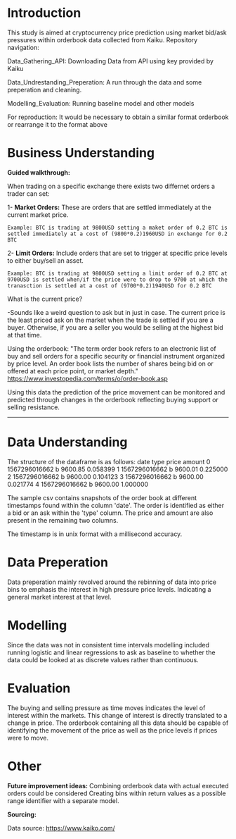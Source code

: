 # Introduction
This study is aimed at cryptocurrency price prediction using market bid/ask pressures within orderbook data collected from Kaiku.
Repository navigation:

  Data_Gathering_API: Downloading Data from API using key provided by Kaiku
  
  Data_Undrestanding_Preperation: A run through the data and some preperation and cleaning.
  
  Modelling_Evaluation: Running baseline model and other models
  
For reproduction: It would be necessary to obtain a similar format orderbook or rearrange it to the format above
# Business Understanding

**Guided walkthrough:**

When trading on a specific exchange there exists two differnet orders a trader can set:

1- **Market Orders:** These are orders that are settled immediately at the current market price.

    Example: BTC is trading at 9800USD setting a maket order of 0.2 BTC is settled immediately at a cost of (9800*0.2)1960USD in exchange for 0.2 BTC


2- **Limit Orders:** Include orders that are set to trigger at specific price levels to either buy/sell an asset.

    Example: BTC is trading at 9800USD setting a limit order of 0.2 BTC at 9700USD is settled when/if the price were to drop to 9700 at which the tranasction is settled at a cost of (9700*0.2)1940USD for 0.2 BTC

What is the current price?

-Sounds like a weird question to ask but in just in case. The current price is the least priced ask on the market when the trade is settled if you are a buyer. Otherwise, if you are a seller you would be selling at the highest bid at that time. 

Using the orderbook:
"The term order book refers to an electronic list of buy and sell orders for a specific security or financial instrument organized by price level. An order book lists the number of shares being bid on or offered at each price point, or market depth." https://www.investopedia.com/terms/o/order-book.asp

Using this data the prediction of the price movement can be monitored and predicted through changes in the orderbook reflecting buying support or selling resistance.
****
# Data Understanding
The structure of the dataframe is as follows:
date	type	price	amount
0	1567296016662	b	9600.85	0.058399
1	1567296016662	b	9600.01	0.225000
2	1567296016662	b	9600.00	0.104123
3	1567296016662	b	9600.00	0.021774
4	1567296016662	b	9600.00	1.000000


The sample csv contains snapshots of the order book at different timestamps found within the column 'date'. The order is identified as either a bid or an ask within the 'type' column. The price and amount are also present in the remaining two columns.

The timestamp is in unix format with a millisecond accuracy.

# Data Preperation
Data preperation mainly revolved around the rebinning of data into price bins to emphasis the interest in high pressure price levels. Indicating a general market interest at that level.

# Modelling
Since the data was not in consistent time intervals modelling included running logistic and linear regressions to ask as baseline to whether the data could be looked at as discrete values rather than continuous.

# Evaluation

The buying and selling pressure as time moves indicates the level of interest within the markets.
This change of interest is directly translated to a change in price. 
The orderbook containing all this data should be capable of identifying the movement of the price as well as the price levels if prices were to move.

# Other

**Future improvement ideas:**
Combining orderbook data with actual executed orders could be considered 
Creating bins within return values as a possible range identifier with a separate model.
  
**Sourcing:**

Data source: https://www.kaiko.com/


